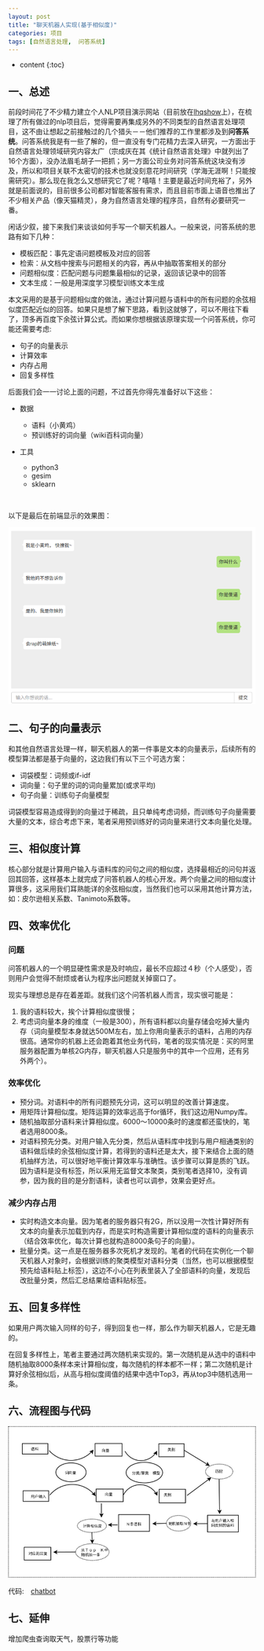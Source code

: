 ```yaml
---
layout: post
title: "聊天机器人实现(基于相似度)"
categories: 项目
tags: [自然语言处理,  问答系统]
---
```


* content
{:toc}



## 一、总述

前段时间花了不少精力建立个人NLP项目演示网站（目前放在[lhqshow](http://www.lhqshow.cn:8000/)上），在梳理了所有做过的nlp项目后，觉得需要再集成另外的不同类型的自然语言处理项目，这不由让想起之前接触过的几个猎头－－他们推荐的工作里都涉及到**问答系统**。问答系统我是有一些了解的，但一直没有专门花精力去深入研究，一方面出于自然语言处理领域研究内容太广（宗成庆在其《统计自然语言处理》中就列出了16个方面），没办法眉毛胡子一把抓；另一方面公司业务对问答系统这块没有涉及，所以和项目关联不太密切的技术也就没刻意花时间研究（学海无涯啊！只能按需研究）。那么现在我怎么又想研究它了呢？嘻嘻！主要是最近时间充裕了，另外就是前面说的，目前很多公司都对智能客服有需求，而且目前市面上语音也推出了不少相关产品（像天猫精灵），身为自然语言处理的程序员，自然有必要研究一番。

闲话少叙，接下来我们来谈谈如何手写一个聊天机器人。一般来说，问答系统的思路有如下几种：

- 模板匹配：事先定语问题模板及对应的回答
- 检索：从文档中搜索与问题相关的内容，再从中抽取答案相关的部分
- 问题相似度：匹配问题与问题集最相似的记录，返回该记录中的回答
- 文本生成：一般是用深度学习模型训练文本生成



本文采用的是基于问题相似度的做法，通过计算问题与语料中的所有问题的余弦相似度匹配近似的回答。如果只是想了解下思路，看到这就够了，可以不用往下看了，顶多再百度下余弦计算公式。而如果你想根据该原理实现一个问答系统，你可能还需要考虑:

- 句子的向量表示
- 计算效率
- 内存占用
- 回复多样性


后面我们会一一讨论上面的问题，不过首先你得先准备好以下这些：

- 数据
   - 语料（小黄鸡）
   - 预训练好的词向量（wiki百科词向量）

- 工具
   - python3
   - gesim
   - sklearn

​    

以下是最后在前端显示的效果图：

![chatbot_view](/posts_pic/2019-01-17-chatbot/chatbot_view.png)





## 二、句子的向量表示

和其他自然语言处理一样，聊天机器人的第一件事是文本的向量表示，后续所有的模型算法都是基于向量的，这边我们有以下三个可选方案：

- 词袋模型：词频或if-idf
- 词向量：句子里的词的词向量累加(或求平均)
- 句子向量：训练句子向量模型

词袋模型容易造成得到的向量过于稀疏，且只单纯考虑词频，而训练句子向量需要大量的文本，综合考虑下来，笔者采用预训练好的词向量来进行文本向量化处理。





## 三、相似度计算

核心部分就是计算用户输入与语料库的问句之间的相似度，选择最相近的问句并返回其回答，这样基本上就完成了问答机器人的核心开发。两个向量之间的相似度计算很多，这采用我们耳熟能详的余弦相似度，当然我们也可以采用其他计算方法，如：皮尔逊相关系数、Tanimoto系数等。





## 四、效率优化

### 问题

问答机器人的一个明显硬性需求是及时响应，最长不应超过４秒（个人感受），否则用户会觉得不耐烦或者认为程序出问题就关掉窗口了。

现实与理想总是存在着差距。就我们这个问答机器人而言，现实很可能是：

1. 我的语料较大，挨个计算相似度很慢；
2. 考虑词向量本身的维度（一般是300），所有语料都以向量存储会吃掉大量内存（词向量模型本身就达500M左右，加上你用向量表示的语料，占用的内存很高。通常你的机器上还会跑着其他业务代码，笔者的现实情况是：买的阿里服务器配置为单核2G内存，聊天机器人只是服务中的其中一个应用，还有另外两个）。



### 效率优化

- 预分词。对语料中的所有问题预先分词，这可以明显的改善计算速度。
- 用矩阵计算相似度。矩阵运算的效率远高于for循环，我们这边用Numpy库。
- 随机抽取部分语料来计算相似度。6000～10000条时的速度都还蛮快的，笔者选用8000条。
- 对语料预先分类。对用户输入先分类，然后从语料库中找到与用户相通类别的语料做后续的余弦相似度计算，若得到的语料还是太大，接下来结合上面的随机抽样方法，可以很好地平衡计算效率与准确性。该步骤可以算是质的飞跃。因为语料是没有标签，所以采用无监督文本聚类，类别笔者选择10，没有调参，因为我的目的是分割语料，读者也可以调参，效果会更好点。



### 减少内存占用

- 实时构造文本向量。因为笔者的服务器只有2G，所以没用一次性计算好所有文本的向量表示加载到内存，而是实时构造需要计算相似度的语料的向量表示（结合效率优化，每次计算也就构造8000条句子的向量）。
- 批量分类。这一点是在服务器多次死机才发现的。笔者的代码在实例化一个聊天机器人对象时，会根据训练的聚类模型对语料分类（当然，也可以根据模型预先给语料贴上标签），这边不小心在列表里装入了全部语料的向量，发现后改批量分类，然后汇总结果给语料贴标签。







## 五、回复多样性

如果用户两次输入同样的句子，得到回复也一样，那么作为聊天机器人，它是无趣的。

在回复多样性上，笔者主要通过两次随机来实现的。第一次随机是从选中的语料中随机抽取8000条样本来计算相似度，每次随机的样本都不一样；第二次随机是计算好余弦相似后，从高与相似度阈值的结果中选中Top3，再从top3中随机选用一条。





## 六、流程图与代码

![流程图](/posts_pic/2019-01-17-chatbot/chatbot_流程图.png)

代码:　[chatbot](https://gitee.com/blue666/chatbot)






## 七、延伸

增加爬虫查询取天气，股票行等功能



